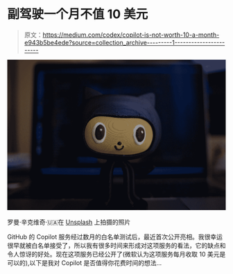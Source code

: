 # 副驾驶一个月不值 10 美元

> 原文：<https://medium.com/codex/copilot-is-not-worth-10-a-month-e943b5be4ede?source=collection_archive---------1----------------------->

![](img/84fa030990086b1d530665648c4fffa9.png)

罗曼·辛克维奇·🇺🇦在 [Unsplash](https://unsplash.com?utm_source=medium&utm_medium=referral) 上拍摄的照片

GitHub 的 Copilot 服务经过数月的白名单测试后，最近首次公开亮相。我很幸运很早就被白名单接受了，所以我有很多时间来形成对这项服务的看法，它的缺点和令人惊讶的好处。现在这项服务已经公开了(微软认为这项服务每月收取 10 美元是可以的),以下是我对 Copilot 是否值得你花费时间的想法…